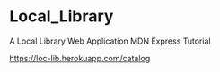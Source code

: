 # Local_Library
A Local Library Web Application 
MDN Express Tutorial

https://loc-lib.herokuapp.com/catalog
